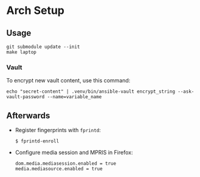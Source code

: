 Arch Setup
==========

## Usage

```
git submodule update --init
make laptop
```

### Vault

To encrypt new vault content, use this command:

```
echo "secret-content" | .venv/bin/ansible-vault encrypt_string --ask-vault-password --name=variable_name
```

## Afterwards

* Register fingerprints with `fprintd`:

    ```
    $ fprintd-enroll
    ```

* Configure media session and MPRIS in Firefox:

    ```
    dom.media.mediasession.enabled = true
    media.mediasource.enabled = true
    ```

